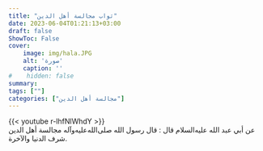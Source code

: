 ```yaml
---
title: "ثواب مجالسة أهل الدين"
date: 2023-06-04T01:21:13+03:00
draft: false
ShowToc: False
cover:
    image: img/hala.JPG
    alt: 'صورة'
    caption: ''
#    hidden: false
summary: 
tags: [""]
categories: ["مجالسة أهل الدين"]
---
```

{{< youtube r-lhfNlWhdY >}} 
<br>
عن
أبي عبد الله عليه‌السلام قال : قال رسول الله صلى‌الله‌عليه‌وآله مجالسة أهل الدين شرف
الدنيا والآخرة.

